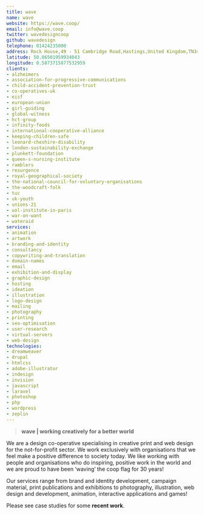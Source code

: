 ```yaml
---
title: wave
name: wave
website: https://wave.coop/
email: info@wave.coop
twitter: wavedesigncoop
github: wavedesign
telephone: 01424235000
address: Rock House,49 - 51 Cambridge Road,Hastings,United Kingdom,TN34 1DT
latitude: 50.86501959934043
longitude: 0.5873715877532959
clients:
- alzheimers
- association-for-progressive-communications
- child-accident-prevention-trust
- co-operatives-uk
- eisf
- european-union
- girl-guiding
- global-witness
- hct-group
- infinity-foods
- international-cooperative-alliance
- keeping-children-safe
- leonard-cheshire-disability
- london-sustainability-exchange
- plunkett-foundation
- queen-s-nursing-institute
- ramblers
- resurgence
- royal-geographical-society
- the-national-council-for-voluntary-organisations
- the-woodcraft-folk
- tuc
- uk-youth
- unions-21
- uol-institute-in-paris
- war-on-want
- wateraid
services:
- animation
- artwork
- branding-and-identity
- consultancy
- copywriting-and-translation
- domain-names
- email
- exhibition-and-display
- graphic-design
- hosting
- ideation
- illustration
- logo-design
- mailing
- photography
- printing
- seo-optimisation
- user-research
- virtual-servers
- web-design
technologies:
- dreamweaver
- drupal
- htmlcss
- adobe-illustrator
- indesign
- invision
- javascript
- laravel
- photoshop
- php
- wordpress
- zeplin
---
```


  > **wave \| working creatively for a better world**

We are a design co-operative specialising in creative print and web design for the not-for-profit sector. We work exclusively with organisations that we feel make a positive difference to society today. We like working with people and organisations who do inspiring, positive work in the world and we are proud to have been ‘waving’ the coop flag for 30 years!

Our services range from brand and identity development, campaign material, print publications and exhibitions to photography, illustration, web design and development, animation, interactive applications and games!

Please see case studies for some **recent work**.
